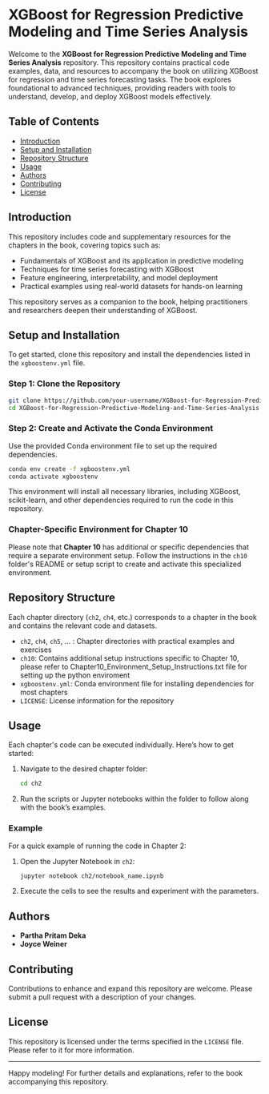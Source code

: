 
# XGBoost for Regression Predictive Modeling and Time Series Analysis

Welcome to the **XGBoost for Regression Predictive Modeling and Time Series Analysis** repository. This repository contains practical code examples, data, and resources to accompany the book on utilizing XGBoost for regression and time series forecasting tasks. The book explores foundational to advanced techniques, providing readers with tools to understand, develop, and deploy XGBoost models effectively.

## Table of Contents

- [Introduction](#introduction)
- [Setup and Installation](#setup-and-installation)
- [Repository Structure](#repository-structure)
- [Usage](#usage)
- [Authors](#authors)
- [Contributing](#contributing)
- [License](#license)

## Introduction

This repository includes code and supplementary resources for the chapters in the book, covering topics such as:
- Fundamentals of XGBoost and its application in predictive modeling
- Techniques for time series forecasting with XGBoost
- Feature engineering, interpretability, and model deployment
- Practical examples using real-world datasets for hands-on learning

This repository serves as a companion to the book, helping practitioners and researchers deepen their understanding of XGBoost.

## Setup and Installation

To get started, clone this repository and install the dependencies listed in the `xgboostenv.yml` file.

### Step 1: Clone the Repository

```bash
git clone https://github.com/your-username/XGBoost-for-Regression-Predictive-Modeling-and-Time-Series-Analysis.git
cd XGBoost-for-Regression-Predictive-Modeling-and-Time-Series-Analysis
```

### Step 2: Create and Activate the Conda Environment

Use the provided Conda environment file to set up the required dependencies.

```bash
conda env create -f xgboostenv.yml
conda activate xgboostenv
```

This environment will install all necessary libraries, including XGBoost, scikit-learn, and other dependencies required to run the code in this repository.

### Chapter-Specific Environment for Chapter 10

Please note that **Chapter 10** has additional or specific dependencies that require a separate environment setup. Follow the instructions in the `ch10` folder's README or setup script to create and activate this specialized environment.

## Repository Structure

Each chapter directory (`ch2`, `ch4`, etc.) corresponds to a chapter in the book and contains the relevant code and datasets.

- `ch2`, `ch4`, `ch5`, ... : Chapter directories with practical examples and exercises
- `ch10`: Contains additional setup instructions specific to Chapter 10, please refer to Chapter10_Environment_Setup_Instructions.txt file for setting up  the python enviroment
- `xgboostenv.yml`: Conda environment file for installing dependencies for most chapters
- `LICENSE`: License information for the repository

## Usage

Each chapter's code can be executed individually. Here’s how to get started:

1. Navigate to the desired chapter folder:
   ```bash
   cd ch2
   ```

2. Run the scripts or Jupyter notebooks within the folder to follow along with the book’s examples.

### Example

For a quick example of running the code in Chapter 2:

1. Open the Jupyter Notebook in `ch2`:
   ```bash
   jupyter notebook ch2/notebook_name.ipynb
   ```

2. Execute the cells to see the results and experiment with the parameters.

## Authors

- **Partha Pritam Deka**
- **Joyce Weiner**

## Contributing

Contributions to enhance and expand this repository are welcome. Please submit a pull request with a description of your changes.

## License

This repository is licensed under the terms specified in the `LICENSE` file. Please refer to it for more information.

---

Happy modeling! For further details and explanations, refer to the book accompanying this repository.
